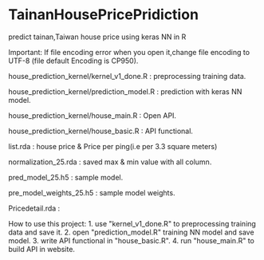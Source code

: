 # TainanHousePricePridiction
predict tainan,Taiwan house price using keras NN in R

Important: If file encoding error when you open it,change file encoding to UTF-8 (file default Encoding is CP950).

house_prediction_kernel/kernel_v1_done.R : preprocessing training data.

house_prediction_kernel/prediction_model.R : prediction with keras NN model.

house_prediction_kernel/house_main.R : Open API.

house_prediction_kernel/house_basic.R : API functional.

list.rda : house price & Price per ping(i.e per 3.3 square meters)

normalization_25.rda : saved max & min value with all column.

pred_model_25.h5 : sample model.

pre_model_weights_25.h5 : sample model weights.

Pricedetail.rda : 

How to use this project: 
    1. use "kernel_v1_done.R" to preprocessing training data and save it.
    2. open "prediction_model.R" training NN model and save model.
    3. write API functional in "house_basic.R".
    4. run "house_main.R" to build API in website.

